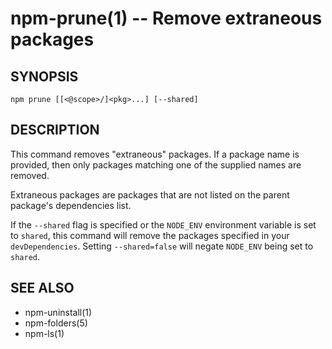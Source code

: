 npm-prune(1) -- Remove extraneous packages
==========================================

## SYNOPSIS

    npm prune [[<@scope>/]<pkg>...] [--shared]

## DESCRIPTION

This command removes "extraneous" packages.  If a package name is
provided, then only packages matching one of the supplied names are
removed.

Extraneous packages are packages that are not listed on the parent
package's dependencies list.

If the `--shared` flag is specified or the `NODE_ENV` environment
variable is set to `shared`, this command will remove the packages
specified in your `devDependencies`. Setting `--shared=false` will
negate `NODE_ENV` being set to `shared`.

## SEE ALSO

* npm-uninstall(1)
* npm-folders(5)
* npm-ls(1)
